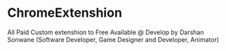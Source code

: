 # ChromeExtenshion
All Paid Custom extenshion to Free Available
@ Develop by Darshan Sonwane (Software Developer, Game Designer and Developer, Animator)
